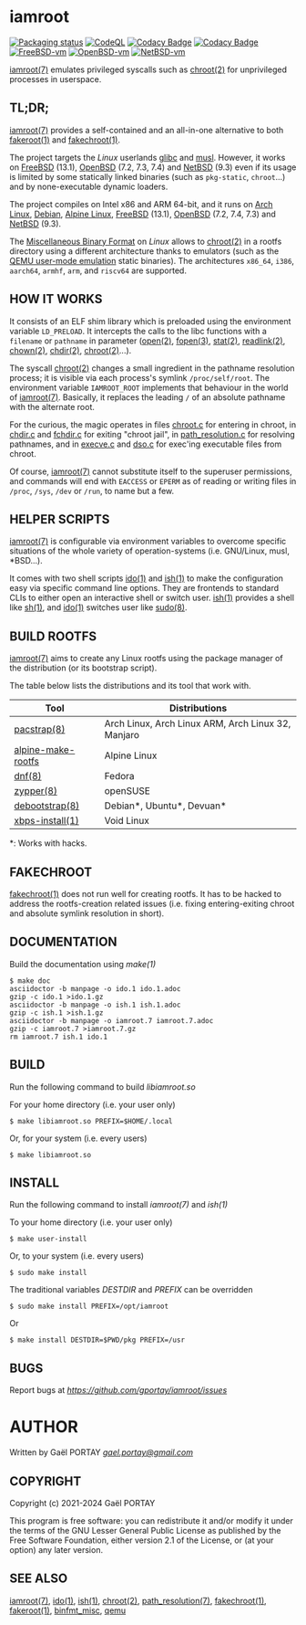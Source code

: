 # iamroot

[![Packaging status](https://repology.org/badge/vertical-allrepos/iamroot.svg)](https://repology.org/project/iamroot/versions)
[![CodeQL](https://github.com/gportay/iamroot/actions/workflows/codeql.yml/badge.svg)](https://github.com/gportay/iamroot/actions/workflows/codeql.yml)
[![Codacy Badge](https://api.codacy.com/project/badge/Grade/b167e3d1271545d2b6e1a416bcf3d00d)](https://app.codacy.com/gh/gportay/iamroot?utm_source=github.com&utm_medium=referral&utm_content=gportay/iamroot&utm_campaign=Badge_Grade_Settings)
[![Codacy Badge](https://app.codacy.com/project/badge/Coverage/db94176b5c354fe7bbdf93a194064140)](https://www.codacy.com/gh/gportay/iamroot/dashboard?utm_source=github.com&utm_medium=referral&utm_content=gportay/iamroot&utm_campaign=Badge_Coverage)
[![FreeBSD-vm](https://github.com/gportay/iamroot/actions/workflows/FreeBSD-vm.yml/badge.svg)](https://github.com/gportay/iamroot/actions/workflows/FreeBSD-vm.yml)
[![OpenBSD-vm](https://github.com/gportay/iamroot/actions/workflows/OpenBSD-vm.yml/badge.svg)](https://github.com/gportay/iamroot/actions/workflows/OpenBSD-vm.yml)
[![NetBSD-vm](https://github.com/gportay/iamroot/actions/workflows/NetBSD-vm.yml/badge.svg)](https://github.com/gportay/iamroot/actions/workflows/NetBSD-vm.yml)

[iamroot(7)] emulates privileged syscalls such as [chroot(2)] for unprivileged
processes in userspace.

## TL;DR;

[iamroot(7)] provides a self-contained and an all-in-one alternative to both
[fakeroot(1)] and [fakechroot(1)].

The project targets the *Linux* userlands [glibc] and [musl]. However, it works
on [FreeBSD] (13.1), [OpenBSD] (7.2, 7.3, 7.4) and [NetBSD] (9.3) even if its
usage is limited by some statically linked binaries (such as `pkg-static`,
`chroot`...) and by none-executable dynamic loaders.

The project compiles on Intel x86 and ARM 64-bit, and it runs on [Arch Linux],
[Debian], [Alpine Linux], [FreeBSD] (13.1), [OpenBSD] (7.2, 7.4, 7.3) and
[NetBSD] (9.3).

The [Miscellaneous Binary Format][binfmt_misc] on *Linux* allows to [chroot(2)]
in a rootfs directory using a different architecture thanks to emulators (such
as the [QEMU user-mode emulation][qemu] static binaries). The architectures
`x86_64`, `i386`, `aarch64`, `armhf`, `arm`, and `riscv64` are supported.

## HOW IT WORKS

It consists of an ELF shim library which is preloaded using the environment
variable `LD_PRELOAD`. It intercepts the calls to the libc functions with a
`filename` or `pathname` in parameter ([open(2)], [fopen(3)], [stat(2)],
[readlink(2)], [chown(2)], [chdir(2)], [chroot(2)]...).

The syscall [chroot(2)] changes a small ingredient in the pathname resolution
process; it is visible via each process's symlink `/proc/self/root`. The
environment variable `IAMROOT_ROOT` implements that behaviour in the world of
[iamroot(7)]. Basically, it replaces the leading `/` of an absolute pathname
with the alternate root.

For the curious, the magic operates in files [chroot.c](chroot.c) for entering
in chroot, in [chdir.c](chdir.c) and [fchdir.c](fchdir.c) for exiting "chroot
jail", in [path_resolution.c](path_resolution.c) for resolving pathnames, and
in [execve.c](execve.c) and [dso.c](dso.c) for exec'ing executable files from
chroot.

Of course, [iamroot(7)] cannot substitute itself to the superuser permissions,
and commands will end with `EACCESS` or `EPERM` as of reading or writing files
in `/proc`, `/sys`, `/dev` or `/run`, to name but a few.

## HELPER SCRIPTS

[iamroot(7)] is configurable via environment variables to overcome specific
situations of the whole variety of operation-systems (i.e. GNU/Linux, musl,
\*BSD...).

It comes with two shell scripts [ido(1)] and [ish(1)] to make the configuration
easy via specific command line options. They are frontends to standard CLIs to
either open an interactive shell or switch user. [ish(1)] provides a shell like
[sh(1)], and [ido(1)] switches user like [sudo(8)].

## BUILD ROOTFS

[iamroot(7)] aims to create any Linux rootfs using the package manager of the
distribution (or its bootstrap script).

The table below lists the distributions and its tool that work with.

| Tool                 | Distributions                                        |
| -------------------- | ---------------------------------------------------- |
| [pacstrap(8)]        | Arch Linux, Arch Linux ARM, Arch Linux 32, Manjaro   |
| [alpine-make-rootfs] | Alpine Linux                                         |
| [dnf(8)]             | Fedora                                               |
| [zypper(8)]          | openSUSE                                             |
| [debootstrap(8)]     | Debian\*, Ubuntu\*, Devuan\*                         |
| [xbps-install(1)]    | Void Linux                                           |

\*: Works with hacks.

## FAKECHROOT

[fakechroot(1)] does not run well for creating rootfs. It has to be hacked to
address the rootfs-creation related issues (i.e. fixing entering-exiting chroot
and absolute symlink resolution in short).

## DOCUMENTATION

Build the documentation using *make(1)*

	$ make doc
	asciidoctor -b manpage -o ido.1 ido.1.adoc
	gzip -c ido.1 >ido.1.gz
	asciidoctor -b manpage -o ish.1 ish.1.adoc
	gzip -c ish.1 >ish.1.gz
	asciidoctor -b manpage -o iamroot.7 iamroot.7.adoc
	gzip -c iamroot.7 >iamroot.7.gz
	rm iamroot.7 ish.1 ido.1

## BUILD

Run the following command to build *libiamroot.so*

For your home directory (i.e. your user only)

	$ make libiamroot.so PREFIX=$HOME/.local

Or, for your system (i.e. every users)

	$ make libiamroot.so

## INSTALL

Run the following command to install *iamroot(7)* and *ish(1)*

To your home directory (i.e. your user only)

	$ make user-install

Or, to your system (i.e. every users)

	$ sudo make install

The traditional variables *DESTDIR* and *PREFIX* can be overridden

	$ sudo make install PREFIX=/opt/iamroot

Or

	$ make install DESTDIR=$PWD/pkg PREFIX=/usr

## BUGS

Report bugs at *https://github.com/gportay/iamroot/issues*

# AUTHOR

Written by Gaël PORTAY *gael.portay@gmail.com*

## COPYRIGHT

Copyright (c) 2021-2024 Gaël PORTAY

This program is free software: you can redistribute it and/or modify it under
the terms of the GNU Lesser General Public License as published by the Free
Software Foundation, either version 2.1 of the License, or (at your option) any
later version.

## SEE ALSO

[iamroot(7)], [ido(1)], [ish(1)], [chroot(2)], [path_resolution(7)],
[fakechroot(1)], [fakeroot(1)], [binfmt_misc], [qemu]

[Alpine Linux]: https://www.alpinelinux.org/
[Arch Linux]: https://archlinux.org/
[Debian]: https://www.debian.org/
[FreeBSD]: https://www.freebsd.org/
[NetBSD]: https://www.netbsd.org/
[OpenBSD]: https://www.openbsd.org/
[alpine-make-rootfs]: https://github.com/alpinelinux/alpine-make-rootfs/blob/master/README.adoc
[binfmt_misc]: https://www.kernel.org/doc/html/latest/admin-guide/binfmt-misc.html
[chdir(2)]: https://linux.die.net/man/2/chdir
[chown(2)]: https://linux.die.net/man/2/chown
[chroot(2)]: https://linux.die.net/man/2/chroot
[debootstrap(8)]: https://linux.die.net/man/8/debootstrap
[dnf(8)]: https://dnf.readthedocs.io/en/latest/command_ref.html
[fakechroot(1)]: https://linux.die.net/man/1/fakechroot
[fakeroot(1)]: https://linux.die.net/man/1/fakeroot-sysv
[fchdir(2)]: https://linux.die.net/man/2/fchdir
[fopen(3)]: https://linux.die.net/man/3/fopen
[glibc]: https://www.gnu.org/software/libc/
[iamroot(7)]: iamroot.7.adoc
[ido(1)]: ido.1.adoc
[ish(1)]: ish.1.adoc
[musl]: https://www.musl-libc.org/
[open(2)]: https://linux.die.net/man/2/open
[pacstrap(8)]: https://man.archlinux.org/man/pacstrap.8
[path_resolution(7)]: https://linux.die.net/man/7/path_resolution
[qemu]: https://www.qemu.org/
[readlink(2)]: https://linux.die.net/man/2/readlink
[sh(1)]: https://linux.die.net/man/1/sh
[stat(2)]: https://linux.die.net/man/2/stat
[sudo(8)]: https://linux.die.net/man/8/sudo
[xbps-install(1)]: https://man.voidlinux.org/xbps-install.1
[zypper(8)]: https://en.opensuse.org/SDB:Zypper_manual_(plain)
